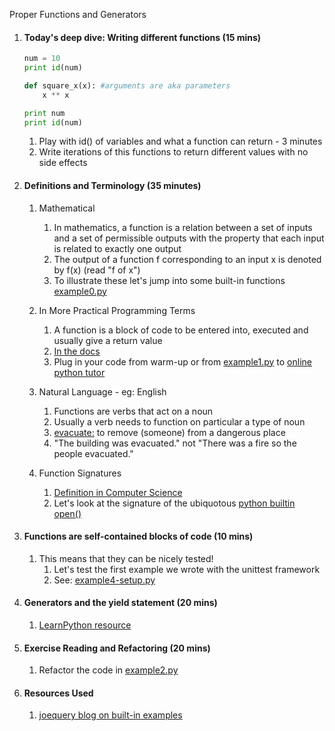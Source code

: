 Proper Functions and Generators

1. #### Today's deep dive: Writing different functions (15 mins)

    ```python
    num = 10
    print id(num)

    def square_x(x): #arguments are aka parameters
        x ** x

    print num  
    print id(num)
    ```

    1. Play with id() of variables and what a function can return - 3 minutes    
    2. Write iterations of this functions to return different values with no side effects    


2. #### Definitions and Terminology (35 minutes)   
    1. Mathematical 
        1. In mathematics, a function is a relation between a set of inputs and a set of permissible outputs with the property that each input is related to exactly one output
        2. The output of a function f corresponding to an input x is denoted by f(x) (read "f of x")    
        3. To illustrate these let's jump into some built-in functions [example0.py](example0.py)
    2. In More Practical Programming Terms    
        1. A function is a block of code to be entered into, executed and usually give a return value    
        2. [In the docs](https://docs.python.org/2/reference/simple_stmts.html#the-return-statement)    
        3. Plug in your code from warm-up or from [example1.py](example1.py) to [online python tutor](http://pythontutor.com/visualize.html#mode=edit)    
 
    3. Natural Language - eg: English    
        1. Functions are verbs that act on a noun     
        2. Usually a verb needs to function on particular a type of noun    
        3. [evacuate:](http://www.merriam-webster.com/dictionary/evacuate) to remove (someone) from a dangerous place    
        4. "The building was evacuated." not "There was a fire so the people evacuated."  

    4. Function Signatures    
        1. [Definition in Computer Science](https://en.wikipedia.org/wiki/Type_signature)    
        2. Let's look at the signature of the ubiquotous [python builtin open()](https://docs.python.org/2/library/functions.html#open)    

3. #### Functions are self-contained blocks of code (10 mins)    
    1. This means that they can be nicely tested!    
        1. Let's test the first example we wrote with the unittest framework    
        2. See: [example4-setup.py](example4-setup.py)  

4. #### Generators and the yield statement (20 mins)    
    1. [LearnPython resource](http://www.learnpython.org/en/Generators)  

5. #### Exercise Reading and Refactoring (20 mins)    
    1. Refactor the code in [example2.py](example2.py)    

6. #### Resources Used    
    1. [joequery blog on built-in examples](http://joequery.me/code/python-builtin-functions/#enumerate)    

